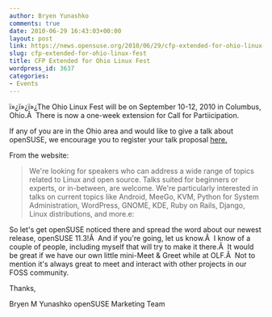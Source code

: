 ```yaml
---
author: Bryen Yunashko
comments: true
date: 2010-06-29 16:43:03+00:00
layout: post
link: https://news.opensuse.org/2010/06/29/cfp-extended-for-ohio-linux-fest/
slug: cfp-extended-for-ohio-linux-fest
title: CFP Extended for Ohio Linux Fest
wordpress_id: 3637
categories:
- Events
---
```


ï»¿ï»¿ï»¿The Ohio Linux Fest will be on September 10-12, 2010 in Columbus, Ohio.Â  There is now a one-week extension for Call for Partiicipation.

If any of you are in the Ohio area and would like to give a talk about openSUSE, we encourage you to register your talk proposal [here.](http://http://www.ohiolinux.org/node/674)

From the website:


<blockquote>We're looking for speakers who can address a wide range of topics related to Linux and open source. Talks suited for beginners or experts, or in-between, are welcome. We're particularly interested in talks on current topics like Android, MeeGo, KVM, Python for System Administration, WordPress, GNOME, KDE, Ruby on Rails, Django, Linux distributions, and more.e:</blockquote>


So let's get openSUSE noticed there and spread the word about our newest release, openSUSE 11.3!Â  And if you're going, let us know.Â  I know of a couple of people, including myself that will try to make it there.Â  It would be great if we have our own little mini-Meet & Greet while at OLF.Â  Not to mention it's always great to meet and interact with other projects in our FOSS community.

Thanks,

Bryen M Yunashko openSUSE Marketing Team

